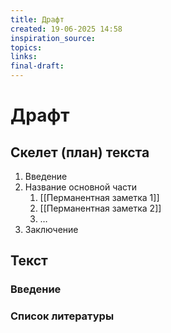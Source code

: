 ```yaml
---
title: Драфт
created: 19-06-2025 14:58
inspiration_source:
topics:
links:
final-draft:
---
```

# Драфт
## Скелет (план) текста
1. Введение
2. Название основной части
	1. [[Перманентная заметка 1]]
	2. [[Перманентная заметка 2]]
	3. …
3. Заключение

## Текст
### Введение

### Список литературы